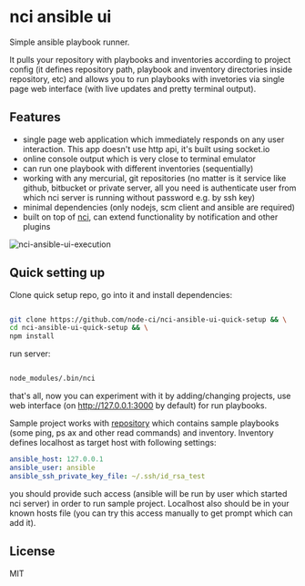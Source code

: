 # nci ansible ui

Simple ansible playbook runner.

It pulls your repository with playbooks and inventories according to project
config (it defines repository path, playbook and inventory directories inside
repository, etc) and allows you to run playbooks with invetories via single
page web interface (with live updates and pretty terminal output).

## Features

* single page web application which immediately responds on any
user interaction. This app doesn't use http api, it's built using socket.io
* online console output which is very close to terminal emulator
* can run one playbook with different inventories (sequentially)
* working with any mercurial, git repositories (no matter is it service like
github, bitbucket or private server, all you need is authenticate user from
which nci server is running without password e.g. by ssh key)
* minimal dependencies (only nodejs, scm client and ansible are required)
* built on top of [nci](https://github.com/node-ci/nci), can extend
functionality by notification and other plugins

![nci-ansible-ui-execution](https://cloud.githubusercontent.com/assets/465522/21159795/e281871a-c19b-11e6-9dea-aac57440dffe.png)

## Quick setting up

Clone quick setup repo, go into it and install dependencies:

```sh

git clone https://github.com/node-ci/nci-ansible-ui-quick-setup && \
cd nci-ansible-ui-quick-setup && \
npm install

```

run server:


```sh

node_modules/.bin/nci

```

that's all, now you can experiment with it by adding/changing projects,
use web interface (on http://127.0.0.1:3000 by default) for run playbooks.

Sample project works with
[repository](https://github.com/node-ci/nci-ansible-ui-sample-playbook)
which contains sample playbooks (some ping, ps ax and other read commands) and
inventory. Inventory defines localhost as target host with following
settings:

```yaml
ansible_host: 127.0.0.1
ansible_user: ansible
ansible_ssh_private_key_file: ~/.ssh/id_rsa_test
```

you should provide such access (ansible will be run by user which started nci
server) in order to run sample project. Localhost
also should be in your known hosts file (you can try this access manually
to get prompt which can add it).

## License

MIT
